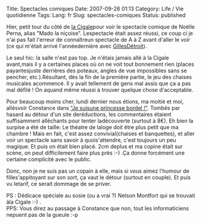 Title: Spectacles comiques
Date: 2007-09-26 01:13
Category: Life / Vie quotidienne
Tags:
Lang: fr
Slug: spectacles-comiques
Status: published

Hier, petit tour du côté de [la Cigale](\%22http://www.lacigale.fr/\%22)pour voir le spectacle comique de Noëlle Perna, alias "Mado la niçoise". Lespectacle était assez réussi, ce coup ci je n'ai pas fait l'erreur de connaîtreun spectacle de A à Z avant d'aller le voir (ce qui m'était arrivé l'annéedernière avec [GillesDétroit](\%22http://www.gillesdetroit.com/\%22)).  
  
Le seul hic: la salle n'est pas top. Je n'étais jamais allé à la Cigale avant,mais il y a certaines places où on ne voit tout bonnement rien (places payantesjuste derrières des poteaux, angles de vue impossibles sans se pencher, etc.).Résultant, dès la fin de la première partie, le jeu des chaises musicales acommencé. Il y avait tellement de gens mal assis que ça a pas mal défilé ! On aquand même réussi à trouver quelque chose d'acceptable.  
  
Pour beaucoup moins cher, lundi dernier nous étions, ma moitié et moi, allésvoir Constance dans ["Je suisune princesse bordel !"](\%22http://www.billetreduc.com/11340/evt.htm\%22). Tombés par hasard au détour d'un site deréductions, les commentaires étaient suffisamment alléchants pour tenter ladécouverte (surtout à 8€). Eh bien la surpise a été de taille: Le théatre de laloge doit être plus petit que ma chambre ! Mais en fait, c'est assez convivial(chaises et banquettes), et aller voir un spectacle sans savoir à quois'attendre, c'est toujours un peu magique. Et puis on était bien placé. 2cm deplus et ma copine était sur scène, on peut difficilement faire plus près :-) .Ça donne forcément une certaine complicité avec le public.  
  
Donc, non je ne suis pas un copain à elle, mais si vous aimez l'humour de filles'appitoyant sur son sort, ça vaut le détour (surtout en couple). Et puis vu letarif, ce serait dommage de se priver.  
  
PS : Dédicace spéciale au sosie (ou a vrai ?) Nelson Montfort qui se trouvait àla Cigale :-) .  
PPS: Vous direz au passage à Constance que non, tout les informaticiens nepuent pas de la gueule :-p
